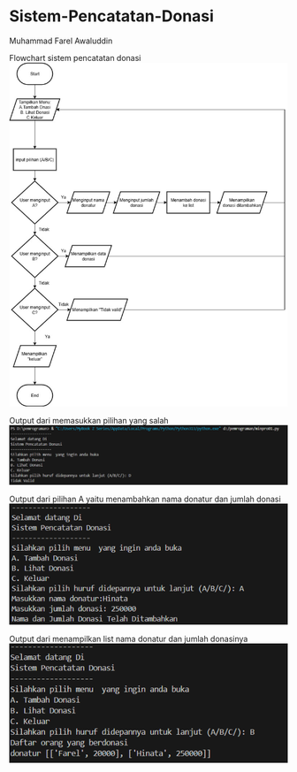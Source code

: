 # Sistem-Pencatatan-Donasi
Muhammad Farel Awaluddin

Flowchart sistem pencatatan donasi
![img alt](https://github.com/fraawaluddin/Sistem-Pencatatan-Donasi/blob/480ec23019397a96ba2bab0cb2f59f7f0dbbc7fc/Mini_Project01.jpg)

Output dari memasukkan pilihan yang salah
![img alt](https://github.com/fraawaluddin/Sistem-Pencatatan-Donasi/blob/c58a0b446d7edcb4d85fefc735fcea22722d2a21/Memasukkan%20pilihan%20yang%20salah.png)

Output dari pilihan A yaitu menambahkan nama donatur dan jumlah donasi
![img alt](https://github.com/fraawaluddin/Sistem-Pencatatan-Donasi/blob/9c9577a2dc563c1ec3b794911ab36c2a0ea5b64a/Menambahkan%20jumlah%20donasi.png)

Output dari menampilkan list nama donatur dan jumlah donasinya
![img alt](https://github.com/fraawaluddin/Sistem-Pencatatan-Donasi/blob/71e6df06bf5ae3380f045c2e9f13c61dbe0e1bad/Menampilkan%20list%20donasi.png)
